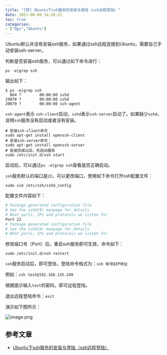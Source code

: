 ```yaml
---
title: "[转] Ubuntu下ssh服务的安装与登陆（ssh远程登陆）"
date: 2021-06-09 14:20:21
toc: true
categories:
- ["Ops","Ubuntu"]
---
```


Ubuntu默认并没有安装ssh服务，如果通过ssh远程连接到Ubuntu，需要自己手动安装ssh-server。

判断是否安装ssh服务，可以通过如下命令进行：




```
ps -e|grep ssh
```

输出如下：

```
$ ps -e|grep ssh
  864 ?        00:00:00 sshd
19970 ?        00:00:00 sshd
20079 ?        00:00:00 ssh-agent
```

`ssh-agent`表示 `ssh-client`启动，`sshd`表示`ssh-server`启动了。如果缺少`sshd`，说明`ssh`服务没有启动或者没有安装。

```
# 安装ssh-client命令
sudo apt-get install openssh-client
# 安装ssh-server命令：
sudo apt-get install openssh-server
# 安装完成以后，先启动服务
sudo /etc/init.d/ssh start
```

启动后，可以通过`ps -e|grep ssh`查看是否正确启动。

`ssh`服务默认的端口是`22`，可以更改端口，使用如下命令打开ssh配置文件：

```
sudo vim /etc/ssh/sshd_config
```

配置文件内容如下：

```bash
# Package generated configuration file     
# See the sshd(8) manpage for details     
# What ports, IPs and protocols we listen for    
Port 22  
# Package generated configuration file  
# See the sshd(8) manpage for details  
# What ports, IPs and protocols we listen for
```

修改端口号（Port）后，重启ssh服务即可生效，命令如下：

`sudo /etc/init.d/ssh restart`

`ssh`服务启动后，即可登陆，登陆命令格式为：`ssh 帐号@IP地址`

例如：`ssh test@192.168.135.249`

根据提示输入`test`的密码，即可远程登陆。

退出远程登陆命令：`exit`

演示如下图所示：

![image.png](https://file.wulicode.com/yuque/202208/04/14/4930s451aL9o.png?x-oss-process=image/resize,h_185)

## 参考文章

- [Ubuntu下ssh服务的安装与登陆（ssh远程登陆）](http://blog.csdn.net/zht666/article/details/9340633)

